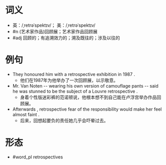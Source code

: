 # 词义
- 英：/ˌretrəˈspektɪv/； 美：/ˌretrəˈspektɪv/
- #n (艺术家作品)回顾展；艺术家作品回顾展
- #adj 回顾的；有追溯效力的；溯及既往的；涉及以往的
# 例句
- They honoured him with a retrospective exhibition in 1987 .
	- 他们在1987年为他举办了一次回顾展，以示敬意。
- Mr. Van Noten -- wearing his own version of camouflage pants -- said he was stunned to be the subject of a Louvre retrospective .
	- 身着个性版迷彩裤的范诺顿说，他根本想不到自己能在卢浮宫举办作品回顾展。
- Afterwards , retrospective fear of the responsibility would make her feel almost faint .
	- 后来，回想起要负的责任她几乎会吓晕过去。
# 形态
- #word_pl retrospectives
